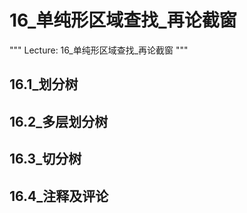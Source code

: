 # 16_单纯形区域查找_再论截窗
"""
Lecture: 16_单纯形区域查找_再论截窗
"""
## 16.1_划分树
## 16.2_多层划分树
## 16.3_切分树
## 16.4_注释及评论
